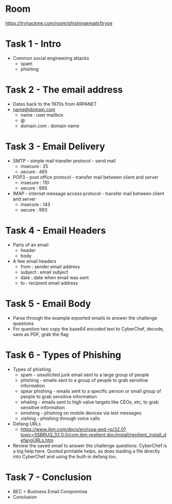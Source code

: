 # Room
https://tryhackme.com/room/phishingemails1tryoe

# Task 1 - Intro
* Common social engineering attacks
    * spam
    * phishing

# Task 2 - The email address
* Dates back to the 1970s from ARPANET
* name@domain.com
    * name : user mailbox
    * @
    * domain.com : domain name

# Task 3 - Email Delivery
* SMTP - simple mail transfer protocol - send mail
    * insecure : 25
    * secure : 465
* POP3 - post office protocol - transfer mail between client and server
    * insecure : 110
    * secure : 995
* IMAP - internet message access protocol - transfer mail between client and server
    * insecure : 143
    * secure : 993

# Task 4 - Email Headers
* Parts of an email
    * header
    * body
* A few email headers
    * from : sender email address
    * subject : email subject
    * date : date when email was sent
    * to : recipient email address

# Task 5 - Email Body
* Parse through the example exported emails to answer the challenge questions
* For question two copy the base64 encoded text to CyberChef, decode, save as PDF, grab the flag

# Task 6 - Types of Phishing
* Types of phishing
    * spam - unsolicited junk email sent to a large group of people
    * phishing - emails sent to a group of people to grab sensitive information
    * spear phishing - emails sent to a specific person or small group of people to grab sensitive information
    * whaling - emails sent to high value targets like CEOs, etc, to grab sensitive information
    * smishing - phishing on mobile devices via text messages
    * vishing - phishing through voice calls
* Defang URLs
    * https://www.ibm.com/docs/en/rsoa-and-rp/32.0?topic=SSBRUQ_32.0.0/com.ibm.resilient.doc/install/resilient_install_defangURLs.htm
* Review the saved email to answer the challenge questions.  CyberChef is a big help here.  Quoted printable helps, as does loading a file directly into CyberChef and using the built-in defang too.

# Task 7 - Conclusion
* BEC = Business Email Compromise
* Conclusion